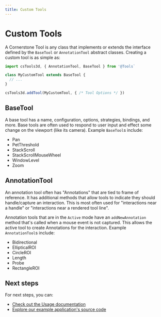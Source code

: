 ```yaml
---
title: Custom Tools
---
```


# Custom Tools

A Cornerstone Tool is any class that implements or extends the interface defined
by the `BaseTool` or `AnnotationTool` abstract classes. Creating a custom tool
is as simple as:

```js
import csTools3d, { AnnotationTool, BaseTool } from '@Tools`

class MyCustomTool extends BaseTool {
  // ...
}

csTools3d.addTool(MyCustomTool, { /* Tool Options */ })
```

## BaseTool

A base tool has a name, configuration, options, strategies, bindings, and more. Base
tools are often used to respond to user input and effect some change on the viewport
(like its camera). Example `BaseTool`s include:

- Pan
- PetThreshold
- StackScroll
- StackScrollMouseWheel
- WindowLevel
- Zoom

## AnnotationTool

An annotation tool often has "Annotations" that are tied to frame of reference. It has
additional methods that allow tools to indicate they should handle/capture an interaction.
This is most often used for "interactions near a handle" or "interactions near a
rendered tool line".

Annotation tools that are in the `Active` mode have an `addNewAnnotation` method
that's called when a mouse event is not captured. This allows the active tool to
create Annotations for the interaction. Example `AnnotationTool`s include:

- Bidirectional
- EllipticalROI
- CircleROI
- Length
- Probe
- RectangleROI

## Next steps

For next steps, you can:

- [Check out the Usage documentation](#)
- [Explore our example application's source code](#)
